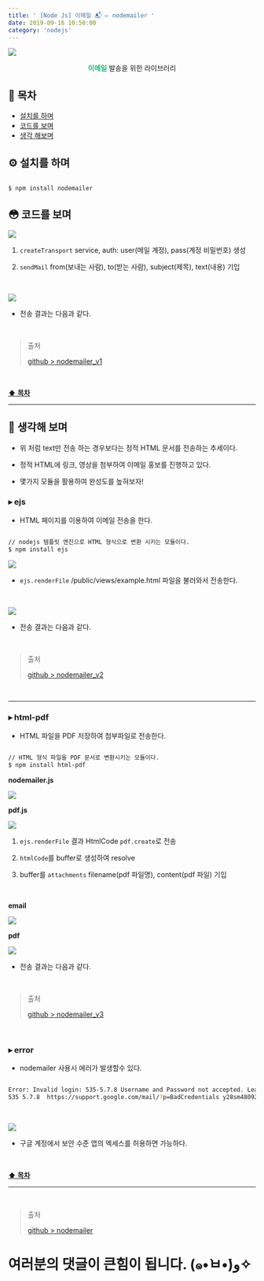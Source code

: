 ```yaml
---
title: ' [Node Js] 이메일 📬 ▻ nodemailer '
date: 2019-09-16 10:50:00
category: 'nodejs'
---
```


![](../../../assets/nodejs/nodemailer/nodejs.nodemailer.logo.png)

<center><strong style="color:#1FB674">이메일</strong> 발송을 위한 라이브러리</center>

## **💎 목차**
  * [설치를 하며](#️-설치를-하며)
  * [코드를 보며](#-코드를-보며)
  * [생각 해보며](#-생각해-보며)

## **⚙️ 설치를 하며**

```sh

$ npm install nodemailer

```

## **😳 코드를 보며**

![](../../../assets/nodejs/nodemailer/nodejs.nodemailer.example.1.png)
<br />

1. `createTransport` service, auth: user(메일 계정), pass(계정 비밀번호) 생성

2. `sendMail` from(보내는 사람), to(받는 사람), subject(제목), text(내용) 기입

<br />

![](../../../assets/nodejs/nodemailer/nodejs.nodemailer.result.1.png)
<br />

* 전송 결과는 다음과 같다.

<br />

> 출처
>
> <a href="https://github.com/bynodejs/nodemailer/tree/958db3d3e67948a28e700a4dfa41bda3d78e3d2d" target="_blank">github > nodemailer_v1</a>

<br />

**[⬆ 목차](#-목차)**

---

## **🤔 생각해 보며**
* 위 처럼 text만 전송 하는 경우보다는 정적 HTML 문서를 전송하는 추세이다.

* 정적 HTML에 링크, 영상을 첨부하여 이메일 홍보를 진행하고 있다.

* 몇가지 모듈을 활용하여 완성도를 높혀보자! 

### ▸ ejs
* HTML 페이지를 이용하여 이메일 전송을 한다.

```sh

// nodejs 템플릿 엔진으로 HTML 형식으로 변환 시키는 모듈이다.
$ npm install ejs

```

![](../../../assets/nodejs/nodemailer/nodejs.nodemailer.example.2.png)
<br />

* `ejs.renderFile` /public/views/example.html 파일을 불러와서 전송한다.

<br />

![](../../../assets/nodejs/nodemailer/nodejs.nodemailer.result.2.png)
<br />

* 전송 결과는 다음과 같다.

<br />

> 출처
>
> <a href="https://github.com/bynodejs/nodemailer/tree/e17308df03ab4053c516eb8c7f62c81169998e33" tager="_blank">github > nodemailer_v2</a>

<br />

<hr>

### ▸ html-pdf
* HTML 파일을 PDF 저장하여 첨부파일로 전송한다.

```sh

// HTML 형식 파일을 PDF 문서로 변환시키는 모듈이다.
$ npm install html-pdf

```

__nodemailer.js__

![](../../../assets/nodejs/nodemailer/nodejs.nodemailer.example.3-1.png)
<br />

__pdf.js__

![](../../../assets/nodejs/nodemailer/nodejs.nodemailer.example.3-2.png)
<br />

1. `ejs.renderFile` 결과 HtmlCode `pdf.create`로 전송

2. `htmlCode`를 buffer로 생성하여 resolve

3. buffer를 `attachments` filename(pdf 파일명), content(pdf 파일) 기입

<br />

__email__

![](../../../assets/nodejs/nodemailer/nodejs.nodemailer.result.3-1.png)
<br />

__pdf__

![](../../../assets/nodejs/nodemailer/nodejs.nodemailer.result.3-2.png)
<br />

* 전송 결과는 다음과 같다.

<br />

> 출처
>
> <a href="https://github.com/bynodejs/nodemailer/tree/dc618f7462f6ee0068a4bd643d112f16e0860764" tager="_blank">github > nodemailer_v3</a>

<br />

### ▸ error
* nodemailer 사용시 에러가 발생할수 있다.

```sh

Error: Invalid login: 535-5.7.8 Username and Password not accepted. Learn more at
535 5.7.8  https://support.google.com/mail/?p=BadCredentials y28sm48092065pfq.48 - gsmtp

```

<br />

![](../../../assets/nodejs/nodemailer/nodejs.nodemailer.solution.png)
<br />

* 구글 계정에서 보안 수준 앱의 엑세스를 허용하면 가능하다.

<br />

**[⬆ 목차](#-목차)**

---

<br />

> 출처
>
> <a href="https://github.com/bynodejs/nodemailer" target="_blank">github > nodemailer</a>

# 여러분의 댓글이 큰힘이 됩니다. (๑•̀ㅂ•́)و✧
